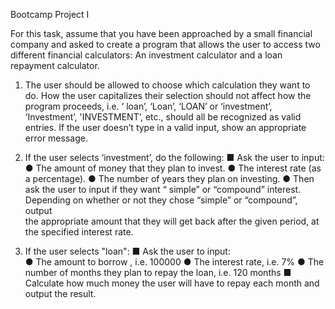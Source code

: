 Bootcamp Project I

For this task, assume that you have been approached by a small financial company and asked to create a program that allows the user to access two different financial calculators: 
An investment calculator and a loan repayment calculator.

1. The user should be allowed to choose which calculation they want to do. 
    How the user capitalizes their selection should not affect how the program proceeds, i.e. ‘ loan’, ‘Loan’, ‘LOAN’ or ‘investment’, ‘Investment’,           'INVESTMENT’, etc., should all be recognized as valid entries. If the user doesn’t type in a valid input, show an appropriate error message.

2. If the user selects ‘investment’, do the following: 
    ■  Ask the user to input:
        ● The amount of money that they plan to invest. 
        ● The interest rate (as a percentage). 
        ● The number of years they plan on investing. 
        ● Then ask the user to input if they want “ simple” or “compound” interest. Depending on whether or not they chose “simple” or “compound”, output   
           the appropriate amount that they will get back after the given period, at the specified interest rate. 

3. If the user selects "loan": 
      ■ Ask the user to input:  
         ● The amount to borrow , i.e. 100000
         ● The interest rate, i.e. 7%
         ● The number of months they plan to repay the loan, i.e. 120 months
      ■ Calculate how much money the user will have to repay each month and output the result.
